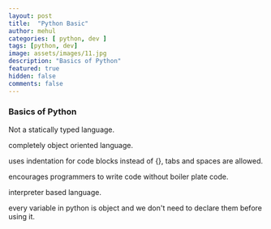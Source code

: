 ```yaml
---
layout: post
title:  "Python Basic"
author: mehul
categories: [ python, dev ]
tags: [python, dev]
image: assets/images/11.jpg
description: "Basics of Python"
featured: true
hidden: false
comments: false
---
```


### Basics of Python

Not a statically typed language.

completely object oriented language.

uses indentation for code blocks instead of {}, tabs and spaces are allowed.

encourages programmers to write code without boiler plate code.

interpreter based language.

every variable in python is object and we don't need to declare them before using it.
